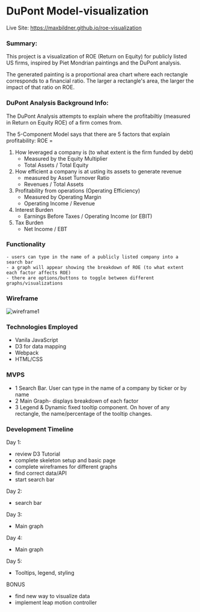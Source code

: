 # DuPont Model-visualization
Live Site: https://maxbildner.github.io/roe-visualization


### Summary: 
This project is a visualization of ROE (Return on Equity) for publicly listed US firms, inspired by Piet Mondrian paintings and the DuPont analysis.

The generated painting is a proportional area chart where each rectangle corresponds to a financial ratio.
The larger a rectangle's area, the larger the impact of that ratio on ROE.


### DuPont Analysis Background Info: 
The DuPont Analysis attempts to explain where the profitabiltiy (measured in Return on Equity ROE)
of a firm comes from. 

The 5-Component Model says that there are 5 factors that explain profitability:
ROE = 
1. How leveraged a company is (to what extent is the firm funded by debt)
	- Measured by the Equity Multiplier
	- Total Assets / Total Equity
2. How efficient a company is at usting its assets to generate revenue
	- measured by Asset Turnover Ratio
	- Revenues / Total Assets
3. Profitability from operations (Operating Efficiency)
	- Measured by Operating Margin
	- Operating Income / Revenue
4. Interest Burden
	- Earnings Before Taxes / Operating Income (or EBIT)
5. Tax Burden
	- Net Income / EBT


### Functionality
	- users can type in the name of a publicly listed company into a search bar
	- a graph will appear showing the breakdown of ROE (to what extent each factor affects ROE)
	- there are options/buttons to toggle between different graphs/visualizations


### Wireframe
![wireframe1](https://raw.githubusercontent.com/maxbildner/roe-visualization/master/wireframe2.png "wireframe 1")


### Technologies Employed
- Vanila JavaScript
- D3 for data mapping
- Webpack
- HTML/CSS


### MVPS
- 1 Search Bar. User can type in the name of a company by ticker or by name
- 2 Main Graph- displays breakdown of each factor
- 3 Legend & Dynamic fixed tooltip component. On hover of any rectangle, the name/percentage of the tooltip changes.


### Development Timeline
Day 1:
- review D3 Tutorial
- complete skeleton setup and basic page
- complete wireframes for different graphs
- find correct data/API
- start search bar

Day 2:
- search bar

Day 3:
- Main graph

Day 4:
- Main graph

Day 5:
- Tooltips, legend, styling

BONUS
- find new way to visualize data
- implement leap motion controller
